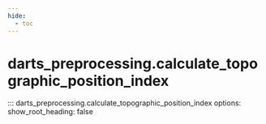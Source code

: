 ```yaml
---
hide:
  - toc
---
```

# <code class='doc-symbol doc-symbol-nav doc-symbol-function'></code>darts_preprocessing.calculate_topographic_position_index

::: darts_preprocessing.calculate_topographic_position_index
    options:
      show_root_heading: false
